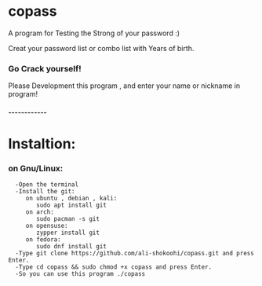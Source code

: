 # copass
A program for Testing the Strong of your password :)

Creat your password list or combo list with Years of birth.

### Go Crack yourself!

Please Development this program , and enter your name or nickname in program!
#### ------------

# Instaltion:

   ### on Gnu/Linux:
      -Open the terminal
      -Install the git:
         on ubuntu , debian , kali:
            sudo apt install git
         on arch:
            sudo pacman -s git
         on opensuse:
            zypper install git
         on fedora:
            sudo dnf install git 
      -Type git clone https://github.com/ali-shokoohi/copass.git and press Enter.
      -Type cd copass && sudo chmod +x copass and press Enter.
      -So you can use this program ./copass
    
